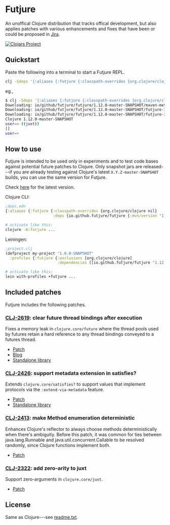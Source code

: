 # Futjure

An unoffical Clojure distribution that tracks offical development,
but also applies patches with various enhancements and fixes that
have been or could be proposed in [Jira](https://clojure.atlassian.net/jira/software/c/projects/CLJ/issues).

[![Clojars Project](https://img.shields.io/clojars/v/io.github.futjure/futjure.svg?include_prereleases)](https://clojars.org/io.github.futjure/futjure)

## Quickstart

Paste the following into a terminal to start a Futjure REPL.

```bash
clj -Sdeps '{:aliases {:futjure {:classpath-overrides {org.clojure/clojure nil} :deps {io.github.futjure/futjure {:mvn/version "1.12.0-master-SNAPSHOT"}} :paths []}}}' -A:futjure
```

eg.,

```bash
$ clj -Sdeps '{:aliases {:futjure {:classpath-overrides {org.clojure/clojure nil} :deps {io.github.futjure/futjure {:mvn/version "1.12.0-master-SNAPSHOT"}} :paths []}}}' -A:futjure
Downloading: io/github/futjure/futjure/1.12.0-master-SNAPSHOT/maven-metadata.xml from clojars
Downloading: io/github/futjure/futjure/1.12.0-master-SNAPSHOT/futjure-1.12.0-master-20221019.033342-3.pom from clojars
Downloading: io/github/futjure/futjure/1.12.0-master-SNAPSHOT/futjure-1.12.0-master-20221019.033342-3.jar from clojars
Clojure 1.12.0-master-SNAPSHOT
user=> ((juxt))
[]
user=>
```

## How to use

Futjure is intended to be used only in experiments and to test code bases against potential future
patches to Clojure. Only snapshot jars are released---if you are already testing against
Clojure's latest `X.Y.Z-master-SNAPSHOT` builds, you can use the same version for Futjure.

Check [here](https://clojars.org/io.github.futjure/futjure) for the latest version.

Clojure CLI:
```clojure
;deps.edn
{:aliases {:futjure {:classpath-overrides {org.clojure/clojure nil}
                     :deps {io.github.futjure/futjure {:mvn/version "1.12.0-master-SNAPSHOT"}}}}}
```

```bash
# activate like this:
clojure -A:futjure ...
```

Leiningen:
```clojure
;project.clj
(defproject my-project "1.0.0-SNAPSHOT"
  :profiles {:futjure {:exclusions [org.clojure/clojure]
                       :dependencies [[io.github.futjure/futjure "1.12.0-master-SNAPSHOT"]]}})
```

```bash
# activate like this:
lein with-profiles +futjure ...
```

## Included patches

Futjure includes the following patches.

### [CLJ-2619](https://clojure.atlassian.net/browse/CLJ-2619): clear future thread bindings after execution

Fixes a memory leak in `clojure.core/future` where the thread pools used by futures
retain a hard reference to any thread bindings conveyed to a futures thread.

- [Patch](https://github.com/futjure/futjure/compare/futjure-master...clj-2619-futures-memory-leak-2)
- [Blog](https://blog.ambrosebs.com/2022/09/11/futures-memory-leak.html)
- [Standalone library](https://frenchy64.github.io/fully-satisfies/latest/io.github.frenchy64.fully-satisfies.clearing-future.html)

### [CLJ-2426](https://clojure.atlassian.net/browse/CLJ-2426): support metadata extension in satisfies?

Extends `clojure.core/satisfies?` to support values that implement protocols via the `:extend-via-metadata` feature.

- [Patch](https://github.com/futjure/futjure/compare/futjure-master...clj-2426-satisfies-via-metadata)
- [Standalone library](https://frenchy64.github.io/fully-satisfies/latest/io.github.frenchy64.fully-satisfies.partially-satisfies.html)

### [CLJ-2413](https://clojure.atlassian.net/browse/CLJ-2413): make Method enumeration deterministic

Enhances Clojure's reflector to always choose methods deterministically when there's ambiguity.
Before this patch, it was common for ties between java.lang.Runnable and java.util.concurrent.Callable to be resolved
randomly, since Clojure functions implement both.

- [Patch](https://github.com/futjure/futjure/compare/futjure-master...clj-2413-deterministic-reflection)

### [CLJ-2322](https://clojure.atlassian.net/browse/CLJ-2322): add zero-arity to juxt

Support zero-arguments in `clojure.core/juxt`.

- [Patch](https://github.com/futjure/futjure/compare/futjure-master...CLJ-2322-juxt-zero-arity)

## License

Same as Clojure---see [readme.txt](readme.txt).
